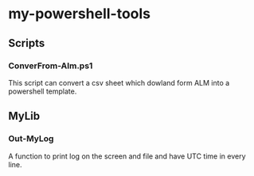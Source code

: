 # my-powershell-tools

## Scripts

### ConverFrom-Alm.ps1

This script can convert a csv sheet which dowland form ALM into a powershell template.

## MyLib

### Out-MyLog

A function to print log on the screen and file and have UTC time in every line.


